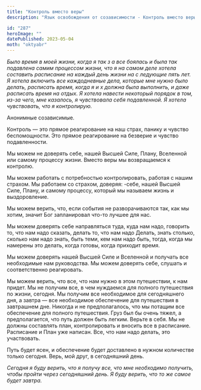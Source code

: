 ```yaml
---
title: "Контроль вместо веры"
description: "Язык освобождения от созависимости - Контроль вместо веры"

id: "287"
heroImage: ""
datePublished: 2023-05-04
moth: "oktyabr"
---
```


_Было_ _время_ _в_ _моей_ _жизни,_ _когда_ _я_ _так_ _з_ _а_ _все_ _боялась_
_и_ _была_ _так_ _подавлена_ _самим_ _процессом_ _жизни,_ _что_ _я_ _на_
_самом_ _деле_ _хотела_ _составить_ _расписание_ _на_ _каждый_ _день_ _жизни_
_на_ _с_ _ледующие_ _пять_ _лет._ _Я_ _хотела_ _включить_ _все_ _каждодневные_
_дела,_ _которые_ _мне_ _нужно_ _было_ _делать,_ _расписать_ _время,_ _когда_
_я_ _и_ _х_ _должна_ _была_ _выполнить,_ _и_ _даже_ _расписать_ _время_ _на_
_отдых._ _Я_ _хотела_ _навести_ _некоторый_ _порядок_ _в_ _том,_ _из-за_
_чего,_ _мне_ _казалось,_ _я_ _чувствовала_ _себя_ _подавленной._ _Я_ _хотела_
_чувствовать,_ _что_ _я_ _контролирую._

Анонимные созависимые.

Контроль — это прямое реагирование на наш страх, панику и чувство
беспомощности. Это прямое реагирование на безверие и чувство подавленности.

Мы можем не доверять себе, нашей Высшей Силе, Плану, Вселенной или самому
процессу жизни. Вместо веры мы возвращаемся к контролю.

Мы можем работать с потребностью контролировать, работая с нашим страхом. Мы
работаем со страхом, доверяя: -себе, нашей Высшей Силе, Плану, и самому
процессу, который мы называем жизнь и выздоровление.

Мы можем верить, что, если события не разворачиваются так, как мы хотим,
значит Бог запланировал что-то лучшее для нас.

Мы можем доверять себе направляться туда, куда нам надо, говорить то, что нам
надо сказать, делать то, что нам надо Делать, знать столько, сколько нам надо
знать, быть теми, кем нам надо быть, тогда, когда мы намерены это делать,
когда готовы, когда приходит время.

Мы можем доверять нашей Высшей Силе и Вселенной и получать все необходимые нам
руководства. Мы можем доверять себе, слушать и соответственно реагировать.

Мы можем верить, что все, что нам нужно в этом путешествии, к нам придет. Мы
не получим все, в чем нуждаемся для полного путешествия по жизни, сегодня. Мы
получим все необходимое для сегодняшнего дня, а завтра — все необходимое
обеспечение для путешествия в завтрашнем дне. Никогда и не предполагалось, что
мы потащим все обеспечение для полного путешествия. Груз был бы очень тяжел, а
предполагается, что путь должен быть легким. Верьте в себя. Мы не должны
составлять план, контролировать и вносить все в расписание. Расписание и План
уже написан. Все, что нам надо делать, это участвовать.

Путь будет ясен, и обеспечение будет доставлено в нужном количестве только
сегодня. Верь, мой друг, в сегодняшний день.

_Сегодня_ _я_ _буду_ _верить,_ _что_ _я_ _получу_ _все,_ _что_ _мне_
_необходимо_ _получить,_ _чтобы_ _пройти_ _через_ _сегодняшний_ _день._ _Я_
_буду_ _верить,_ _что_ _то_ _же_ _самое_ _будет_ _завтра._
